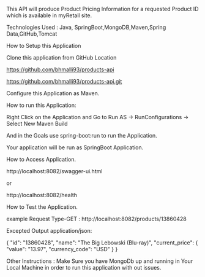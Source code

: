 This API will produce Product Pricing Information for a requested Product ID which is available in myRetail site.

Technologies Used : Java, SpringBoot,MongoDB,Maven,Spring Data,GitHub,Tomcat

How to Setup this Application

Clone this application from GitHub Location

https://github.com/bhmalli93/products-api

https://github.com/bhmalli93/products-api.git

Configure this Application as Maven.

How to run this Application:

Right Click on the Application and Go to Run AS -> RunConfigurations -> Select New Maven Build

And in the Goals use spring-boot:run to run the Application.

Your application will be run as SpringBoot Application.

How to Access Application.

http://localhost:8082/swagger-ui.html

or 

http://localhost:8082/health

How to Test the Application.

example Request  Type-GET  : http://localhost:8082/products/13860428

Excepted Output application/json: 

{
"id": "13860428",
"name": "The Big Lebowski (Blu-ray)",
"current_price": {
"value": "13.97",
"currency_code": "USD"
}
}

Other Instructions : Make Sure you have MongoDb up and running 
in Your Local Machine in order to run this application with out issues.




